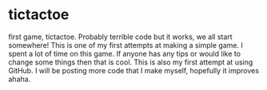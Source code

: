 # tictactoe
first game, tictactoe. Probably terrible code but it works, we all start somewhere!
This is one of my first attempts at making a simple game. I spent a lot of time on this game. If anyone has any tips or would like to change
some things then that is cool. This is also my first attempt at using GitHub. I will be posting more code that I make myself, hopefully it
improves ahaha.
